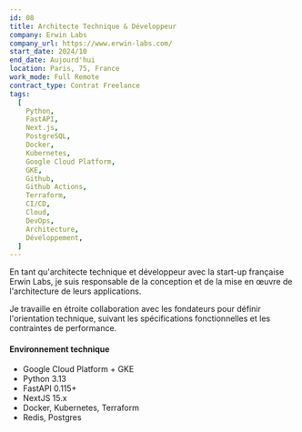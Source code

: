 ```yaml
---
id: 08
title: Architecte Technique & Développeur
company: Erwin Labs
company_url: https://www.erwin-labs.com/
start_date: 2024/10
end_date: Aujourd'hui
location: Paris, 75, France
work_mode: Full Remote
contract_type: Contrat Freelance
tags:
  [
    Python,
    FastAPI,
    Next.js,
    PostgreSQL,
    Docker,
    Kubernetes,
    Google Cloud Platform,
    GKE,
    Github,
    Github Actions,
    Terraform,
    CI/CD,
    Cloud,
    DevOps,
    Architecture,
    Développement,
  ]
---
```


En tant qu'architecte technique et développeur avec la start-up française Erwin Labs, je suis responsable de la conception et de la mise en œuvre de l'architecture de leurs applications.

Je travaille en étroite collaboration avec les fondateurs pour définir l'orientation technique, suivant les spécifications fonctionnelles et les contraintes de performance.

#### Environnement technique

- Google Cloud Platform + GKE
- Python 3.13
- FastAPI 0.115+
- NextJS 15.x
- Docker, Kubernetes, Terraform
- Redis, Postgres

